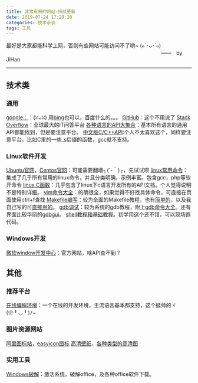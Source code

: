 ```yaml
---
title: 非常有用的网站-持续更新
date: 2019-07-24 17:29:28
categories: 技术杂谈
tags: 工具
---
```


最好是大家都能科学上网，否则有些网站可能访问不了哟~ (๑`･ᴗ･´๑)
　　　　　　　　　　　　　　　　　　　　　　　　　　　　　　——　by JiHan

* * *

<!-- more -->
## 技术类
### 通用
[google：](https://www.google.com)：(ꈍᴗꈍ) 用[bing](https://cn.bing.com)也可以，百度什么的。。。
[GitHub](https://github.com)：这个不用说了
[Stack Overflow](http://stackoverflow.com/)：全球最大的IT问答平台
[各种语言的API大集合](https://devdocs.io)：基本所有语言的通用API都能找到，但是要注意平台。
[中文版C/C++API](https://zh.cppreference.com/):个人不太喜欢这个，同样要注意平台。比如C里的一些_s后缀的函数，gcc就不支持。
### Linux软件开发
[Ubuntu官网](https://www.ubuntu.com)，[Centos官网](https://www.centos.org/)：可能需要翻墙┐(´-｀)┌，先试试呗
[linux常用命令](http://man.linuxde.net/ )： 集成了几乎所有常用的linux命令，并且分类明确，示例丰富。包含gcc，php等软开命令
[linux C函数](https://linux.die.net/man/)：几乎包含了linux下c语言开发所有的API文档。个人觉得说明不是特别详细。
[vim命令大全](https://blog.csdn.net/scaleqiao/article/details/45153379)：的确很全，如果觉得不好找具体命令，可直接在页面使用ctrl+f查找
[Makefile编写](https://wiki.ubuntu.org.cn/%E8%B7%9F%E6%88%91%E4%B8%80%E8%B5%B7%E5%86%99Makefile)：较为全面的Makefile教程，也有[简单的](https://www.cnblogs.com/Anker/p/3242207.html)，以及我自己写的可[直接用的](https://github.com/JiHanHuang/Box/tree/master/Makefile)。
[gdb调试](https://blog.csdn.net/haoel?q=gdb%E8%B0%83%E8%AF%95%E7%A8%8B%E5%BA%8F)：较为系统的gdb教程，附上[gdb命令大全](https://blog.csdn.net/gnuhpc/article/details/4368831)。还有界面比较华丽的[gdbgui](https://www.gdbgui.com/)。
[shell教程和基础教程](https://www.runoob.com/linux/linux-shell.html)。初学用这个还不错，可以现场跑代码。

### Windows开发
[微软window开发中心](https://docs.microsoft.com/en-us/windows/desktop/api/)：官方网站，啥API查不到？

## 其他
### 推荐平台
[在线编程环境](https://www.tutorialspoint.com/codingground.htm)：一个在线的开发环境，主流语言基本都支持，这个挺帅的ヾ(❀╹◡╹)ﾉ~

### 图片资源网站
[阿里图标站](http://www.iconfont.cn/plus)，[easyicon图标](https://www.easyicon.net/)
[高清壁纸](http://wallpaperswide.com/)，[各种类型的高清图](https://unsplash.com/)

### 实用工具
[Windows破解](http://www.yishimei.cn/network/290.html?=microkms_17.06.25)：激活系统，破解office，及各种office软件下载。
